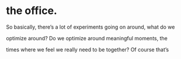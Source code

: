 # the office.

So basically, there’s a lot of experiments going on around, what do we

optimize around? Do we optimize around meaningful moments, the

times where we feel we really need to be together? Of course that’s